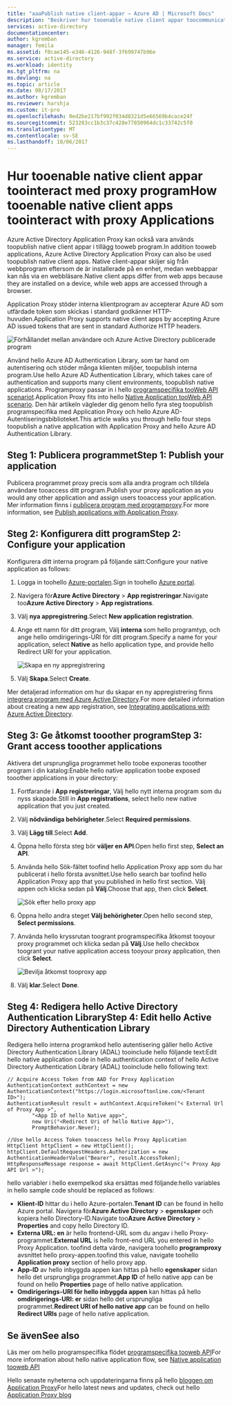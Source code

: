 ```yaml
---
title: "aaaPublish native client-appar – Azure AD | Microsoft Docs"
description: "Beskriver hur tooenable native client appar toocommunicate med Azure AD Application Proxy Connector tooprovide säker fjärråtkomst tooyour lokala appar."
services: active-directory
documentationcenter: 
author: kgremban
manager: femila
ms.assetid: f0cae145-e346-4126-948f-3f699747b96e
ms.service: active-directory
ms.workload: identity
ms.tgt_pltfrm: na
ms.devlang: na
ms.topic: article
ms.date: 08/17/2017
ms.author: kgremban
ms.reviewer: harshja
ms.custom: it-pro
ms.openlocfilehash: 0ed2be217bf992f034d8321d5e66569b4cace24f
ms.sourcegitcommit: 523283cc1b3c37c428e77850964dc1c33742c5f0
ms.translationtype: MT
ms.contentlocale: sv-SE
ms.lasthandoff: 10/06/2017
---
```

# <a name="how-tooenable-native-client-apps-toointeract-with-proxy-applications"></a><span data-ttu-id="b0c6c-103">Hur tooenable native client appar toointeract med proxy program</span><span class="sxs-lookup"><span data-stu-id="b0c6c-103">How tooenable native client apps toointeract with proxy Applications</span></span>

<span data-ttu-id="b0c6c-104">Azure Active Directory Application Proxy kan också vara används toopublish native client appar i tillägg tooweb program.</span><span class="sxs-lookup"><span data-stu-id="b0c6c-104">In addition tooweb applications, Azure Active Directory Application Proxy can also be used toopublish native client apps.</span></span> <span data-ttu-id="b0c6c-105">Native client-appar skiljer sig från webbprogram eftersom de är installerade på en enhet, medan webbappar kan nås via en webbläsare.</span><span class="sxs-lookup"><span data-stu-id="b0c6c-105">Native client apps differ from web apps because they are installed on a device, while web apps are accessed through a browser.</span></span> 

<span data-ttu-id="b0c6c-106">Application Proxy stöder interna klientprogram av accepterar Azure AD som utfärdade token som skickas i standard godkänner HTTP-huvuden.</span><span class="sxs-lookup"><span data-stu-id="b0c6c-106">Application Proxy supports native client apps by accepting Azure AD issued tokens that are sent in standard Authorize HTTP headers.</span></span>

![Förhållandet mellan användare och Azure Active Directory publicerade program](./media/active-directory-application-proxy-native-client/richclientflow.png)

<span data-ttu-id="b0c6c-108">Använd hello Azure AD Authentication Library, som tar hand om autentisering och stöder många klienten miljöer, toopublish interna program.</span><span class="sxs-lookup"><span data-stu-id="b0c6c-108">Use hello Azure AD Authentication Library, which takes care of authentication and supports many client environments, toopublish native applications.</span></span> <span data-ttu-id="b0c6c-109">Programproxy passar in i hello [programspecifika tooWeb API scenariot](develop/active-directory-authentication-scenarios.md#native-application-to-web-api).</span><span class="sxs-lookup"><span data-stu-id="b0c6c-109">Application Proxy fits into hello [Native Application tooWeb API scenario](develop/active-directory-authentication-scenarios.md#native-application-to-web-api).</span></span> <span data-ttu-id="b0c6c-110">Den här artikeln vägleder dig genom hello fyra steg toopublish programspecifika med Application Proxy och hello Azure AD-Autentiseringsbiblioteket.</span><span class="sxs-lookup"><span data-stu-id="b0c6c-110">This article walks you through hello four steps toopublish a native application with Application Proxy and hello Azure AD Authentication Library.</span></span> 

## <a name="step-1-publish-your-application"></a><span data-ttu-id="b0c6c-111">Steg 1: Publicera programmet</span><span class="sxs-lookup"><span data-stu-id="b0c6c-111">Step 1: Publish your application</span></span>
<span data-ttu-id="b0c6c-112">Publicera programmet proxy precis som alla andra program och tilldela användare tooaccess ditt program.</span><span class="sxs-lookup"><span data-stu-id="b0c6c-112">Publish your proxy application as you would any other application and assign users tooaccess your application.</span></span> <span data-ttu-id="b0c6c-113">Mer information finns i [publicera program med programproxy](active-directory-application-proxy-publish.md).</span><span class="sxs-lookup"><span data-stu-id="b0c6c-113">For more information, see [Publish applications with Application Proxy](active-directory-application-proxy-publish.md).</span></span>

## <a name="step-2-configure-your-application"></a><span data-ttu-id="b0c6c-114">Steg 2: Konfigurera ditt program</span><span class="sxs-lookup"><span data-stu-id="b0c6c-114">Step 2: Configure your application</span></span>
<span data-ttu-id="b0c6c-115">Konfigurera ditt interna program på följande sätt:</span><span class="sxs-lookup"><span data-stu-id="b0c6c-115">Configure your native application as follows:</span></span>

1. <span data-ttu-id="b0c6c-116">Logga in toohello [Azure-portalen](https://portal.azure.com).</span><span class="sxs-lookup"><span data-stu-id="b0c6c-116">Sign in toohello [Azure portal](https://portal.azure.com).</span></span>
2. <span data-ttu-id="b0c6c-117">Navigera för**Azure Active Directory** > **App registreringar**.</span><span class="sxs-lookup"><span data-stu-id="b0c6c-117">Navigate too**Azure Active Directory** > **App registrations**.</span></span>
3. <span data-ttu-id="b0c6c-118">Välj **nya appregistrering**.</span><span class="sxs-lookup"><span data-stu-id="b0c6c-118">Select **New application registration**.</span></span>
4. <span data-ttu-id="b0c6c-119">Ange ett namn för ditt program, Välj **interna** som hello programtyp, och ange hello omdirigerings-URI för ditt program.</span><span class="sxs-lookup"><span data-stu-id="b0c6c-119">Specify a name for your application, select **Native** as hello application type, and provide hello Redirect URI for your application.</span></span> 

   ![Skapa en ny appregistrering](./media/active-directory-application-proxy-native-client/create.png)
5. <span data-ttu-id="b0c6c-121">Välj **Skapa**.</span><span class="sxs-lookup"><span data-stu-id="b0c6c-121">Select **Create**.</span></span>

<span data-ttu-id="b0c6c-122">Mer detaljerad information om hur du skapar en ny appregistrering finns [integrera program med Azure Active Directory](.//develop/active-directory-integrating-applications.md).</span><span class="sxs-lookup"><span data-stu-id="b0c6c-122">For more detailed information about creating a new app registration, see [Integrating applications with Azure Active Directory](.//develop/active-directory-integrating-applications.md).</span></span>


## <a name="step-3-grant-access-tooother-applications"></a><span data-ttu-id="b0c6c-123">Steg 3: Ge åtkomst tooother program</span><span class="sxs-lookup"><span data-stu-id="b0c6c-123">Step 3: Grant access tooother applications</span></span>
<span data-ttu-id="b0c6c-124">Aktivera det ursprungliga programmet hello toobe exponeras tooother program i din katalog:</span><span class="sxs-lookup"><span data-stu-id="b0c6c-124">Enable hello native application toobe exposed tooother applications in your directory:</span></span>

1. <span data-ttu-id="b0c6c-125">Fortfarande i **App registreringar**, Välj hello nytt interna program som du nyss skapade.</span><span class="sxs-lookup"><span data-stu-id="b0c6c-125">Still in **App registrations**, select hello new native application that you just created.</span></span>
2. <span data-ttu-id="b0c6c-126">Välj **nödvändiga behörigheter**.</span><span class="sxs-lookup"><span data-stu-id="b0c6c-126">Select **Required permissions**.</span></span>
3. <span data-ttu-id="b0c6c-127">Välj **Lägg till**.</span><span class="sxs-lookup"><span data-stu-id="b0c6c-127">Select **Add**.</span></span>
4. <span data-ttu-id="b0c6c-128">Öppna hello första steg bör **väljer en API**.</span><span class="sxs-lookup"><span data-stu-id="b0c6c-128">Open hello first step, **Select an API**.</span></span>
5. <span data-ttu-id="b0c6c-129">Använda hello Sök-fältet toofind hello Application Proxy app som du har publicerat i hello första avsnittet.</span><span class="sxs-lookup"><span data-stu-id="b0c6c-129">Use hello search bar toofind hello Application Proxy app that you published in hello first section.</span></span> <span data-ttu-id="b0c6c-130">Välj appen och klicka sedan på **Välj**.</span><span class="sxs-lookup"><span data-stu-id="b0c6c-130">Choose that app, then click **Select**.</span></span> 

   ![Sök efter hello proxy app](./media/active-directory-application-proxy-native-client/select_api.png)
6. <span data-ttu-id="b0c6c-132">Öppna hello andra steget **Välj behörigheter**.</span><span class="sxs-lookup"><span data-stu-id="b0c6c-132">Open hello second step, **Select permissions**.</span></span>
7. <span data-ttu-id="b0c6c-133">Använda hello kryssrutan toogrant programspecifika åtkomst tooyour proxy programmet och klicka sedan på **Välj**.</span><span class="sxs-lookup"><span data-stu-id="b0c6c-133">Use hello checkbox toogrant your native application access tooyour proxy application, then click **Select**.</span></span>

   ![Bevilja åtkomst tooproxy app](./media/active-directory-application-proxy-native-client/select_perms.png)
8. <span data-ttu-id="b0c6c-135">Välj **klar**.</span><span class="sxs-lookup"><span data-stu-id="b0c6c-135">Select **Done**.</span></span>


## <a name="step-4-edit-hello-active-directory-authentication-library"></a><span data-ttu-id="b0c6c-136">Steg 4: Redigera hello Active Directory Authentication Library</span><span class="sxs-lookup"><span data-stu-id="b0c6c-136">Step 4: Edit hello Active Directory Authentication Library</span></span>
<span data-ttu-id="b0c6c-137">Redigera hello interna programkod hello autentisering gäller hello Active Directory Authentication Library (ADAL) tooinclude hello följande text:</span><span class="sxs-lookup"><span data-stu-id="b0c6c-137">Edit hello native application code in hello authentication context of hello Active Directory Authentication Library (ADAL) tooinclude hello following text:</span></span>

```
// Acquire Access Token from AAD for Proxy Application
AuthenticationContext authContext = new AuthenticationContext("https://login.microsoftonline.com/<Tenant ID>");
AuthenticationResult result = authContext.AcquireToken("< External Url of Proxy App >",
        "<App ID of hello Native app>",
        new Uri("<Redirect Uri of hello Native App>"),
        PromptBehavior.Never);

//Use hello Access Token tooaccess hello Proxy Application
HttpClient httpClient = new HttpClient();
httpClient.DefaultRequestHeaders.Authorization = new AuthenticationHeaderValue("Bearer", result.AccessToken);
HttpResponseMessage response = await httpClient.GetAsync("< Proxy App API Url >");
```

<span data-ttu-id="b0c6c-138">hello variabler i hello exempelkod ska ersättas med följande:</span><span class="sxs-lookup"><span data-stu-id="b0c6c-138">hello variables in hello sample code should be replaced as follows:</span></span>

* <span data-ttu-id="b0c6c-139">**Klient-ID** hittar du i hello Azure-portalen.</span><span class="sxs-lookup"><span data-stu-id="b0c6c-139">**Tenant ID** can be found in hello Azure portal.</span></span> <span data-ttu-id="b0c6c-140">Navigera för**Azure Active Directory** > **egenskaper** och kopiera hello Directory-ID.</span><span class="sxs-lookup"><span data-stu-id="b0c6c-140">Navigate too**Azure Active Directory** > **Properties** and copy hello Directory ID.</span></span> 
* <span data-ttu-id="b0c6c-141">**Externa URL: en** är hello frontend-URL som du angav i hello Proxy-programmet.</span><span class="sxs-lookup"><span data-stu-id="b0c6c-141">**External URL** is hello front-end URL you entered in hello Proxy Application.</span></span> <span data-ttu-id="b0c6c-142">toofind detta värde, navigera toohello **programproxy** avsnittet hello proxy-appen.</span><span class="sxs-lookup"><span data-stu-id="b0c6c-142">toofind this value, navigate toohello **Application proxy** section of hello proxy app.</span></span>
* <span data-ttu-id="b0c6c-143">**App-ID** av hello inbyggda appen kan hittas på hello **egenskaper** sidan hello det ursprungliga programmet.</span><span class="sxs-lookup"><span data-stu-id="b0c6c-143">**App ID** of hello native app can be found on hello **Properties** page of hello native application.</span></span>
* <span data-ttu-id="b0c6c-144">**Omdirigerings-URI för hello inbyggda appen** kan hittas på hello **omdirigerings-URI: er** sidan hello det ursprungliga programmet.</span><span class="sxs-lookup"><span data-stu-id="b0c6c-144">**Redirect URI of hello native app** can be found on hello **Redirect URIs** page of hello native application.</span></span>


## <a name="see-also"></a><span data-ttu-id="b0c6c-145">Se även</span><span class="sxs-lookup"><span data-stu-id="b0c6c-145">See also</span></span>

<span data-ttu-id="b0c6c-146">Läs mer om hello programspecifika flödet [programspecifika tooweb API](develop/active-directory-authentication-scenarios.md#native-application-to-web-api)</span><span class="sxs-lookup"><span data-stu-id="b0c6c-146">For more information about hello native application flow, see [Native application tooweb API](develop/active-directory-authentication-scenarios.md#native-application-to-web-api)</span></span>

<span data-ttu-id="b0c6c-147">Hello senaste nyheterna och uppdateringarna finns på hello [bloggen om Application Proxy](http://blogs.technet.com/b/applicationproxyblog/)</span><span class="sxs-lookup"><span data-stu-id="b0c6c-147">For hello latest news and updates, check out hello [Application Proxy blog](http://blogs.technet.com/b/applicationproxyblog/)</span></span>
